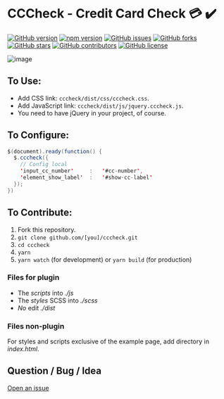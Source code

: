 # CCCheck - Credit Card Check :credit_card: :heavy_check_mark:

[![GitHub version](https://badge.fury.io/gh/RuanAragao%2Fcccheck.svg)](https://badge.fury.io/gh/RuanAragao%2Fcccheck)
[![npm version](https://badge.fury.io/js/cccheck.svg)](https://badge.fury.io/js/cccheck)
[![GitHub issues](https://img.shields.io/github/issues/RuanAragao/cccheck)](https://github.com/RuanAragao/cccheck/issues)
[![GitHub forks](https://img.shields.io/github/forks/RuanAragao/cccheck)](https://github.com/RuanAragao/cccheck/network)
[![GitHub stars](https://img.shields.io/github/stars/RuanAragao/cccheck)](https://github.com/RuanAragao/cccheck/stargazers)
[![GitHub contributors](https://img.shields.io/badge/dynamic/json?url=https://api.github.com/repos/RuanAragao/cccheck/contributors&query=length&label=contributors)](https://github.com/RuanAragao/cccheck/graphs/contributors)
[![GitHub license](https://img.shields.io/github/license/RuanAragao/cccheck)](https://github.com/RuanAragao/cccheck/blob/master/LICENSE)

![image](https://user-images.githubusercontent.com/1015013/136751876-6b6b27ea-ddb6-4ced-aae9-fd3089e050f9.png)

## To Use:
- Add CSS link: `cccheck/dist/css/cccheck.css`.  
- Add JavaScript link: `cccheck/dist/js/jquery.cccheck.js`.
- You need to have jQuery in your project, of course.

## To Configure:
```java
$(document).ready(function() {
  $.cccheck({
    // Config local
    'input_cc_number'     :   '#cc-number',
    'element_show_label'  :   '#show-cc-label'
  });
})
```

## To Contribute:
1. Fork this repository.
2. `git clone github.com/[you]/cccheck.git`
3. `cd cccheck`
4. `yarn`
5. `yarn watch` (for development) or `yarn build` (for production)

### Files for plugin 
- The *scripts* into *./js*
- The *styles* SCSS into *./scss*
- *No* edit *./dist*

### Files non-plugin
For styles and scripts exclusive of the example page, add directory in *index.html*.

## Question / Bug / Idea
[Open an issue](https://github.com/RuanAragao/cccheck/issues)
